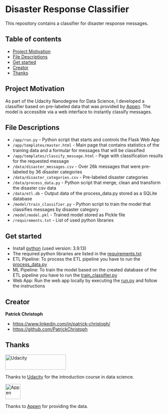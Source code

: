 # Disaster Response Classifier
This repository contains a classifier for disaster response messages.

## Table of contents
- [Project Motivation](#project-motivation)
- [File Descriptions](#file-descriptions)
- [Get started](#get-started)
- [Creator](#creator)
- [Thanks](#thanks)

## Project Motivation
As part of the Udacity Nanodegree for Data Science, I developed a classifier based on pre-labeled data that was
provided by [Appen](https://www.appen.com). The model is accessible via a web interface to instantly classify
messages.

## File Descriptions
- `/app/run.py` - Python script that starts and controls the Flask Web App
- `/app/templates/master.html` - Main page that contains statistics of the training data and a formular for 
messages that will be classified
- `/app/templates/classify_message.html` - Page with classification results for the requested message
- `/data/disaster_messages.csv` - Over 26k messages that were pre-labeled by 36 disaster categories
- `/data/disaster_categories.csv` - Pre-labeled disaster categories
- `/data/process_data.py` - Python script that merge, clean and transform the disaster csv data
- `/data/etl.db` - Output data of the process_data.py stored as a SQLite database
- `/model/train_classifier.py` - Python script to train the model that classifies messages by disaster category
- `/model/model.pkl` - Trained model stored as Pickle file
- `/requirements.txt` - List of used python libraries

## Get started
- Install [python](https://www.python.org/downloads/) (used version: 3.9.13)
- The required python libraries are listed in the [requirements.txt](/requirements.txt)
- ETL Pipeline: To process the ETL pipeline you have to run the [process_data.py](/data/process_data.py)
- ML Pipeline: To train the model based on the created database of the ETL pipeline you have to run the [train_classifier.py](/data/train_classifier.py)
- Web App: Run the web app locally by executing the [run.py](/app/run.py) and follow the instructions

## Creator

**Patrick Christoph**
- <https://www.linkedin.com/in/patrick-christoph/>
- <https://github.com/PatrickChristoph>

## Thanks

<a href="https://www.udacity.com/">
  <img src="https://www.udacity.com/images/svgs/udacity-tt-logo.svg" alt="Udacity" width="192" height="48">
</a>

Thanks to [Udacity](https://www.udacity.com/) for the introduction course in data science.

<a href="https://www.appen.com/">
  <img src="http://img0cf.b8cdn.com/images/logo/26/2056526_logo_1602844627_n.png" alt="Appen" height="48">
</a>

Thanks to [Appen](https://www.appen.com/) for providing the data.